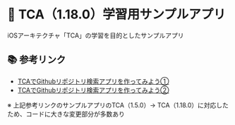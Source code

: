 # 📱 TCA（1.18.0）学習用サンプルアプリ

iOSアーキテクチャ「TCA」の学習を目的としたサンプルアプリ

## 📚 参考リンク

- [TCAでGithubリポジトリ検索アプリを作ってみよう①](https://qiita.com/takehilo/items/814319d4666fef402a41)
- [TCAでGithubリポジトリ検索アプリを作ってみよう②](https://qiita.com/takehilo/items/c56fbfc92b462bc61b30)

※ 上記参考リンクのサンプルアプリのTCA（1.5.0）→ TCA（1.18.0）に対応したため、コードに大きな変更部分が多数あり

